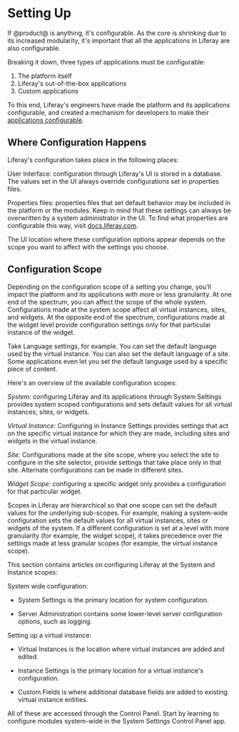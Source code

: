 # Setting Up [](id=setting-up)

If @product@ is anything, it's configurable. As the core is shrinking
due to its increased modularity, it's important that all the applications in
Liferay are also configurable. 

Breaking it down, three types of applications must be configurable:

1.  The platform itself
2.  Liferay's out-of-the-box applications 
3.  Custom applications

To this end, Liferay's engineers have made the platform and its applications
configurable, and created a mechanism for developers to make their
[applications configurable](/develop/tutorials/-/knowledge_base/7-1/configurable-applications).

## Where Configuration Happens [](id=where-configuration-happens)

Liferay's configuration takes place in the following places: 

User Interface: configuration through Liferay's UI is stored in a database. The
values set in the UI always override configurations set in properties files.

Properties files: properties files  that set default behavior may be included in
the platform or the modules. Keep in mind that these settings can always be
overwritten by a system administrator in the UI. To find what properties are
configurable this way, visit 
[docs.liferay.com](https://docs.liferay.com/portal/7.1-latest/propertiesdoc).

The UI location where these configuration options appear depends on the scope
you want to affect with the settings you choose.

## Configuration Scope [](id=configuration-scope)

Depending on the configuration scope of a setting you change, you'll impact the
platform and its applications with more or less granularity. At one end of the
spectrum, you can affect the scope of the whole system. Configurations made at
the system scope affect all virtual instances, sites, and widgets. At the
opposite end of the spectrum, configurations made at the widget level provide
configuration settings only for that particular instance of the widget. 

Take Language settings, for example. You can set the default language used by
the virtual instance. You can also set the default language of a site. Some
applications even let you set the default language used by a specific piece of
content. 

Here's an overview of the available configuration scopes:

*System:* configuring Liferay and its applications through System Settings
provides system scoped configurations and sets default values for all virtual
instances, sites, or widgets.

*Virtual Instance:* Configuring in Instance Settings provides settings that
act on the specific virtual instance for which they are made, including sites
and widgets in the virtual instance.

*Site:* Configurations made at the site scope, where you select the site to
configure in the site selector, provide settings that take place only in that
site. Alternate configurations can be made in different sites.

*Widget Scope:* configuring a specific widget only provides a
configuration for that particular widget.

Scopes in Liferay are hierarchical so that one scope can set the default values
for the underlying sub-scopes. For example, making a system-wide configuration
sets the default values for all virtual instances, sites or widgets of
the system. If a different configuration is set at a level with more granularity
(for example, the widget scope), it takes precedence over the settings made
at less granular scopes (for example, the virtual instance scope).

This section contains articles on configuring Liferay at the System and Instance
scopes:

System wide configuration:

- System Settings is the primary location for system configuration.

- Server Administration contains some lower-level server configuration options, such
    as logging.

Setting up a virtual instance:

- Virtual Instances is the location where virtual instances are added and
    edited.

- Instance Settings is the primary location for a virtual instance's
    configuration.

- Custom Fields is where additional database fields are added to existing
    virtual instance entities.

All of these are accessed through the Control Panel. Start by learning to
configure modules system-wide in the System Settings Control Panel app.
